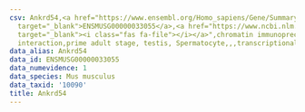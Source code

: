 ```yaml
---
csv: Ankrd54,<a href="https://www.ensembl.org/Homo_sapiens/Gene/Summary?db=core;g=ENSMUSG00000033055"
  target="_blank">ENSMUSG00000033055</a>,<a href="https://www.ncbi.nlm.nih.gov/pubmed/25450459"
  target="_blank"><i class="fas fa-file"></i></a>",chromatin immunoprecipitation assay,direct
  interaction,prime adult stage, testis, Spermatocyte,,,transcriptional regulation,
data_alias: Ankrd54
data_id: ENSMUSG00000033055
data_numevidence: 1
data_species: Mus musculus
data_taxid: '10090'
title: Ankrd54
---
```

